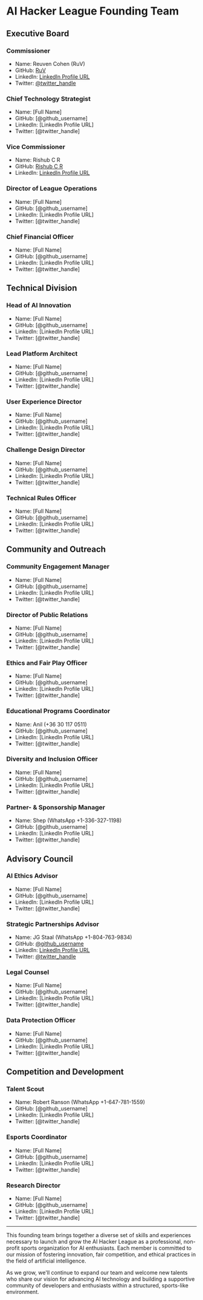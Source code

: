 # AI Hacker League Founding Team

## Executive Board

### Commissioner
- Name: Reuven Cohen (RuV)
- GitHub: [RuV](https://github.com/ruvnet)
- LinkedIn: [LinkedIn Profile URL](https://www.linkedin.com/in/reuvencohen/?originalSubdomain=ca)
- Twitter: [@twitter_handle]()

### Chief Technology Strategist
- Name: [Full Name]
- GitHub: [@github_username]
- LinkedIn: [LinkedIn Profile URL]
- Twitter: [@twitter_handle]

### Vice Commissioner
- Name: Rishub C R
- GitHub: [Rishub C R](https://github.com/CraftsMan-Labs)
- LinkedIn: [LinkedIn Profile URL](https://www.linkedin.com/in/rishub-c-r/)

### Director of League Operations
- Name: [Full Name]
- GitHub: [@github_username]
- LinkedIn: [LinkedIn Profile URL]
- Twitter: [@twitter_handle]

### Chief Financial Officer
- Name: [Full Name]
- GitHub: [@github_username]
- LinkedIn: [LinkedIn Profile URL]
- Twitter: [@twitter_handle]

## Technical Division

### Head of AI Innovation
- Name: [Full Name]
- GitHub: [@github_username]
- LinkedIn: [LinkedIn Profile URL]
- Twitter: [@twitter_handle]

### Lead Platform Architect
- Name: [Full Name]
- GitHub: [@github_username]
- LinkedIn: [LinkedIn Profile URL]
- Twitter: [@twitter_handle]

### User Experience Director
- Name: [Full Name]
- GitHub: [@github_username]
- LinkedIn: [LinkedIn Profile URL]
- Twitter: [@twitter_handle]

### Challenge Design Director
- Name: [Full Name]
- GitHub: [@github_username]
- LinkedIn: [LinkedIn Profile URL]
- Twitter: [@twitter_handle]

### Technical Rules Officer
- Name: [Full Name]
- GitHub: [@github_username]
- LinkedIn: [LinkedIn Profile URL]
- Twitter: [@twitter_handle]

## Community and Outreach

### Community Engagement Manager
- Name: [Full Name]
- GitHub: [@github_username]
- LinkedIn: [LinkedIn Profile URL]
- Twitter: [@twitter_handle]

### Director of Public Relations
- Name: [Full Name]
- GitHub: [@github_username]
- LinkedIn: [LinkedIn Profile URL]
- Twitter: [@twitter_handle]

### Ethics and Fair Play Officer
- Name: [Full Name]
- GitHub: [@github_username]
- LinkedIn: [LinkedIn Profile URL]
- Twitter: [@twitter_handle]

### Educational Programs Coordinator
- Name: Anil (+36 30 117 0511)
- GitHub: [@github_username]
- LinkedIn: [LinkedIn Profile URL]
- Twitter: [@twitter_handle]

### Diversity and Inclusion Officer
- Name: [Full Name]
- GitHub: [@github_username]
- LinkedIn: [LinkedIn Profile URL]
- Twitter: [@twitter_handle]

### Partner- & Sponsorship Manager
- Name: Shep (WhatsApp +1-336-327-1198)
- GitHub: [@github_username]
- LinkedIn: [LinkedIn Profile URL]
- Twitter: [@twitter_handle]
  
## Advisory Council

### AI Ethics Advisor
- Name: [Full Name]
- GitHub: [@github_username]
- LinkedIn: [LinkedIn Profile URL]
- Twitter: [@twitter_handle]

### Strategic Partnerships Advisor
- Name: JG Staal (WhatsApp +1-804-763-9834)
- GitHub: [@github_username](@jgstaal)
- LinkedIn: [LinkedIn Profile URL](https://www.linkedin.com/in/jgstaal/)
- Twitter: [@twitter_handle](@jgstaal)

### Legal Counsel
- Name: [Full Name]
- GitHub: [@github_username]
- LinkedIn: [LinkedIn Profile URL]
- Twitter: [@twitter_handle]

### Data Protection Officer
- Name: [Full Name]
- GitHub: [@github_username]
- LinkedIn: [LinkedIn Profile URL]
- Twitter: [@twitter_handle]

## Competition and Development

### Talent Scout
- Name: Robert Ranson (WhatsApp  +1-647-781-1559)
- GitHub: [@github_username]
- LinkedIn: [LinkedIn Profile URL]
- Twitter: [@twitter_handle]

### Esports Coordinator
- Name: [Full Name]
- GitHub: [@github_username]
- LinkedIn: [LinkedIn Profile URL]
- Twitter: [@twitter_handle]

### Research Director
- Name: [Full Name]
- GitHub: [@github_username]
- LinkedIn: [LinkedIn Profile URL]
- Twitter: [@twitter_handle]

---

This founding team brings together a diverse set of skills and experiences necessary to launch and grow the AI Hacker League as a professional, non-profit sports organization for AI enthusiasts. Each member is committed to our mission of fostering innovation, fair competition, and ethical practices in the field of artificial intelligence.

As we grow, we'll continue to expand our team and welcome new talents who share our vision for advancing AI technology and building a supportive community of developers and enthusiasts within a structured, sports-like environment.
